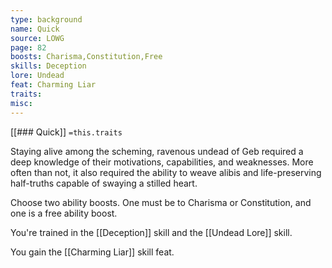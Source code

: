 ```yaml
---
type: background
name: Quick 
source: LOWG
page: 82
boosts: Charisma,Constitution,Free
skills: Deception
lore: Undead
feat: Charming Liar
traits: 
misc: 
---
```


[[### Quick]]
`=this.traits`


Staying alive among the scheming, ravenous undead of Geb required a deep knowledge of their motivations, capabilities, and weaknesses. More often than not, it also required the ability to weave alibis and life-preserving half-truths capable of swaying a stilled heart.

Choose two ability boosts. One must be to Charisma or Constitution, and one is a free ability boost.

You're trained in the [[Deception]] skill and the [[Undead Lore]] skill.

You gain the [[Charming Liar]] skill feat.


